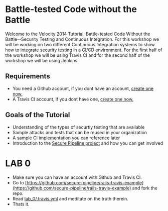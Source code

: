 # Battle-tested Code without the Battle 
Welcome to the Velocity 2014 Tutorial: Battle-tested Code Without the Battle--Security Testing and Continuous Integration.  For this workshop we will be working on two different Continuous Integration systems to show how to integrate security testing in a CI/CD environment. For the first half of the workshop we will be using Travis CI and for the second half of the workshop we will be using Jenkins. 

## Requirements
* You need a Github account, if you dont have an account, [create one now.](https://github.com/join)
* A Travis CI account, if you dont have one, [create one now.](https://travis-ci.org)

## Goals of the Tutorial
* Understanding of the types of securtiy testing that are available
* Sample attacks and tests that can be reused in your organization
* A sample CI implementation you can reference later
* Introduction to the [Secure Pipeline project](https:github.com/secure-piepeline/secure-pipeline) and how you can get involved

# LAB 0
* Make sure you can have an account with Github and Travis CI.
* Go to [https://github.com/secure-pipeline/rails-travis-example](https://github.com/secure-pipeline/rails-travis-example) and fork the repo.
* Read [lab_0/.travis.yml](https://github.com/secure-pipeline/rails-travis-example/blob/master/velocity/lab_0/.travis.yml) and meditate on the truth therein.
* Thats it.
